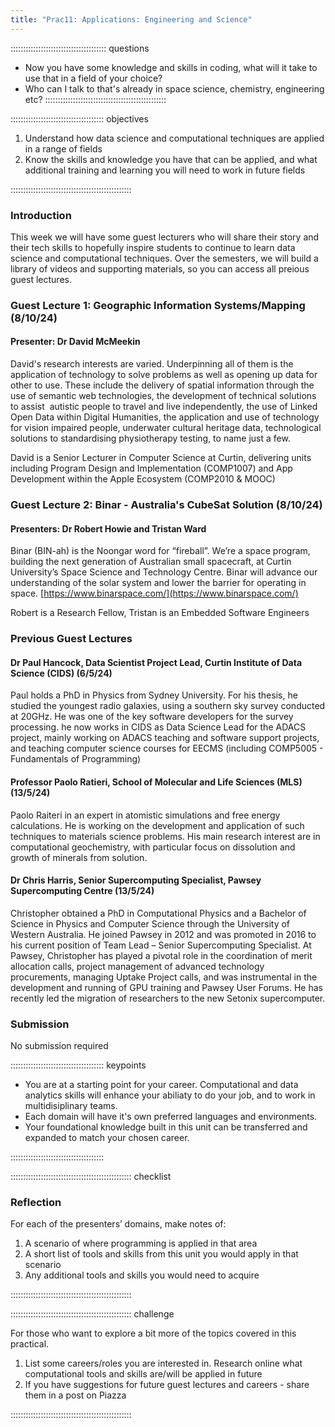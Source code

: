 ```yaml
---
title: "Prac11: Applications: Engineering and Science"
---
```


:::::::::::::::::::::::::::::::::::::: questions 

- Now you have some knowledge and skills in coding, what will it take to use that in a field of your choice?
- Who can I talk to that's already in space science, chemistry, engineering etc?
::::::::::::::::::::::::::::::::::::::::::::::::

::::::::::::::::::::::::::::::::::::: objectives

1. Understand how data science and computational techniques are applied in a range of fields
2. Know the skills and knowledge you have that can be applied, and what additional training and learning you will need to work in future fields

::::::::::::::::::::::::::::::::::::::::::::::::

### Introduction

This week we will have some guest lecturers who will share their story and their tech skills to hopefully inspire students to continue to learn data science and computational techniques. Over the semesters, we will build a library of videos and supporting materials, so you can access all preious guest lectures.

### Guest Lecture 1: Geographic Information Systems/Mapping  (8/10/24)

#### Presenter: Dr David McMeekin

David's research interests are varied. Underpinning all of them is the application of technology to solve problems as well as opening up data for other to use. These include the delivery of spatial information through the use of semantic web technologies, the development of technical solutions to assist  autistic people to travel and live independently, the use of Linked Open Data within Digital Humanities, the application and use of technology for vision impaired people, underwater cultural heritage data, technological solutions to standardising physiotherapy testing, to name just a few.

David is a Senior Lecturer in Computer Science at Curtin, delivering units including Program Design and Implementation (COMP1007) and App Development within the Apple Ecosystem (COMP2010 & MOOC)

### Guest Lecture 2: Binar - Australia's CubeSat Solution  (8/10/24)

#### Presenters: Dr Robert Howie and Tristan Ward

Binar (BIN-ah) is the Noongar word for “fireball”. We’re a space program, building the next generation of Australian small spacecraft, at Curtin University’s Space Science and Technology Centre. Binar will advance our understanding of the solar system and lower the barrier for operating in space. [https://www.binarspace.com/](https://www.binarspace.com/)

Robert is a Research Fellow, Tristan is an Embedded Software Engineers

### Previous Guest Lectures

#### Dr Paul Hancock, Data Scientist Project Lead, Curtin Institute of Data Science (CIDS) (6/5/24)

Paul holds a PhD in Physics from Sydney University. For his thesis, he studied the youngest radio galaxies, using a southern sky survey conducted at 20GHz. He was one of the key software developers for the survey processing. he now works in CIDS as Data Science Lead for the ADACS project, mainly working on ADACS teaching and software support projects, and teaching computer science courses for EECMS (including COMP5005 - Fundamentals of Programming)

#### Professor Paolo Ratieri, School of Molecular and Life Sciences (MLS) (13/5/24)

Paolo Raiteri in an expert in atomistic simulations and free energy calculations. He is working on the development and application of such techniques to materials science problems. His main research interest are in computational geochemistry, with particular focus on dissolution and growth of minerals from solution. 

#### Dr Chris Harris, Senior Supercomputing Specialist, Pawsey Supercomputing Centre (13/5/24)

Christopher obtained a PhD in Computational Physics and a Bachelor of Science in Physics and Computer Science through the University of Western Australia. He joined Pawsey in 2012 and was promoted in 2016 to his current position of Team Lead – Senior Supercomputing Specialist. At Pawsey, Christopher has played a pivotal role in the coordination of merit allocation calls, project management of advanced technology procurements, managing Uptake Project calls, and was instrumental in the development and running of GPU training and Pawsey User Forums. He has recently led the migration of researchers to the new Setonix supercomputer.

### Submission

No submission required

::::::::::::::::::::::::::::::::::::: keypoints 

- You are at a starting point for your career. Computational and data analytics skills will enhance your abiliaty to do your job, and to work in multidisiplinary teams.
- Each domain will have it's own preferred languages and environments.
- Your foundational knowledge built in this unit can be transferred and expanded to match your chosen career.

:::::::::::::::::::::::::::::::::::::

:::::::::::::::::::::::::::::::::::::::::::::::: checklist

### Reflection
 
For each of the presenters’ domains, make notes of:

1. A scenario of where programming is applied in that area
2. A short list of tools and skills from this unit you would apply in that scenario
3. Any additional tools and skills you would need to acquire

::::::::::::::::::::::::::::::::::::::::::::::::

:::::::::::::::::::::::::::::::::::::::::::::::: challenge

For those who want to explore a bit more of the topics covered in this practical. 

1. List some careers/roles you are interested in. Research online what computational tools and skills are/will be applied in future
2. If you have suggestions for future guest lectures and careers - share them in a post on Piazza
 
::::::::::::::::::::::::::::::::::::::::::::::::
